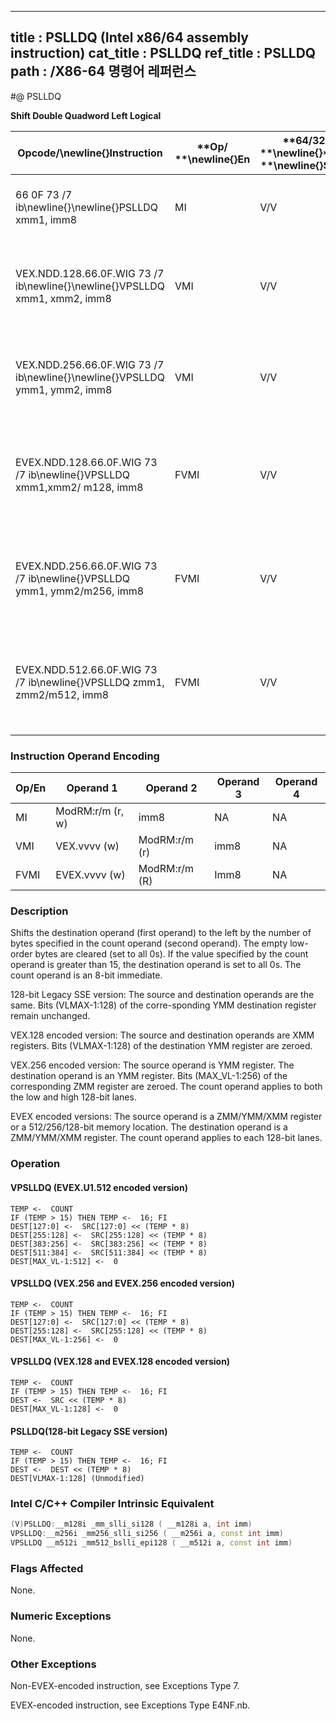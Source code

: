 ----------------------------
title : PSLLDQ (Intel x86/64 assembly instruction)
cat_title : PSLLDQ
ref_title : PSLLDQ
path : /X86-64 명령어 레퍼런스
----------------------------
#@ PSLLDQ

**Shift Double Quadword Left Logical**

|**Opcode/**\newline{}**Instruction**|**Op/ **\newline{}**En**|**64/32 bit **\newline{}**Mode **\newline{}**Support**|**CPUID **\newline{}**Feature **\newline{}**Flag**|**Description**|
|------------------------------------|------------------------|------------------------------------------------------|--------------------------------------------------|---------------|
|66 0F 73 /7 ib\newline{}\newline{}PSLLDQ xmm1, imm8 |MI|V/V|SSE2|Shift xmm1 left by imm8 bytes while shifting in 0s.|
|VEX.NDD.128.66.0F.WIG 73 /7 ib\newline{}\newline{}VPSLLDQ xmm1, xmm2, imm8|VMI|V/V|AVX|Shift xmm2 left by imm8 bytes while shifting in 0s and store result in xmm1.|
|VEX.NDD.256.66.0F.WIG 73 /7 ib\newline{}\newline{}VPSLLDQ ymm1, ymm2, imm8|VMI|V/V|AVX2|Shift ymm2 left by imm8 bytes while shifting in 0s and store result in ymm1.|
|EVEX.NDD.128.66.0F.WIG 73 /7 ib\newline{}VPSLLDQ xmm1,xmm2/ m128, imm8|FVMI|V/V|AVX512VL\newline{}AVX512BW|Shift xmm2/m128 left by imm8 bytes while shifting in 0s and store result in xmm1.|
|EVEX.NDD.256.66.0F.WIG 73 /7 ib\newline{}VPSLLDQ ymm1, ymm2/m256, imm8|FVMI|V/V|AVX512VL\newline{}AVX512BW|Shift ymm2/m256 left by imm8 bytes while shifting in 0s and store result in ymm1.|
|EVEX.NDD.512.66.0F.WIG 73 /7 ib\newline{}VPSLLDQ zmm1, zmm2/m512, imm8|FVMI|V/V|AVX512BW|Shift zmm2/m512 left by imm8 bytes while shifting in 0s and store result in zmm1.|
### Instruction Operand Encoding


|Op/En|Operand 1|Operand 2|Operand 3|Operand 4|
|-----|---------|---------|---------|---------|
|MI|ModRM:r/m (r, w)|imm8|NA|NA|
|VMI|VEX.vvvv (w)|ModRM:r/m (r)|imm8|NA|
|FVMI|EVEX.vvvv (w)|ModRM:r/m (R)|Imm8|NA|
### Description


Shifts the destination operand (first operand) to the left by the number of bytes specified in the count operand (second operand). The empty low-order bytes are cleared (set to all 0s). If the value specified by the count operand is greater than 15, the destination operand is set to all 0s. The count operand is an 8-bit immediate.

128-bit Legacy SSE version: The source and destination operands are the same. Bits (VLMAX-1:128) of the corre-sponding YMM destination register remain unchanged.

VEX.128 encoded version: The source and destination operands are XMM registers. Bits (VLMAX-1:128) of the destination YMM register are zeroed. 

VEX.256 encoded version: The source operand is YMM register. The destination operand is an YMM register. Bits (MAX_VL-1:256) of the corresponding ZMM register are zeroed. The count operand applies to both the low and high 128-bit lanes.

EVEX encoded versions: The source operand is a ZMM/YMM/XMM register or a 512/256/128-bit memory location. The destination operand is a ZMM/YMM/XMM register. The count operand applies to each 128-bit lanes.


### Operation
#### VPSLLDQ (EVEX.U1.512 encoded version)
```info-verb
TEMP <-  COUNT
IF (TEMP > 15) THEN TEMP <-  16; FI
DEST[127:0] <-  SRC[127:0] << (TEMP * 8)
DEST[255:128] <-  SRC[255:128] << (TEMP * 8)
DEST[383:256] <-  SRC[383:256] << (TEMP * 8)
DEST[511:384] <-  SRC[511:384] << (TEMP * 8)
DEST[MAX_VL-1:512] <-  0
```
#### VPSLLDQ (VEX.256 and EVEX.256 encoded version)
```info-verb
TEMP <-  COUNT
IF (TEMP > 15) THEN TEMP <-  16; FI
DEST[127:0] <-  SRC[127:0] << (TEMP * 8)
DEST[255:128] <-  SRC[255:128] << (TEMP * 8)
DEST[MAX_VL-1:256] <-  0
```
#### VPSLLDQ (VEX.128 and EVEX.128 encoded version)
```info-verb
TEMP <-  COUNT
IF (TEMP > 15) THEN TEMP <-  16; FI
DEST <-  SRC << (TEMP * 8)
DEST[MAX_VL-1:128] <-  0
```
#### PSLLDQ(128-bit Legacy SSE version)
```info-verb
TEMP <-  COUNT
IF (TEMP > 15) THEN TEMP <-  16; FI
DEST <-  DEST << (TEMP * 8)
DEST[VLMAX-1:128] (Unmodified)
```

### Intel C/C++ Compiler Intrinsic Equivalent

```cpp
(V)PSLLDQ:__m128i _mm_slli_si128 ( __m128i a, int imm)
VPSLLDQ:__m256i _mm256_slli_si256 ( __m256i a, const int imm)
VPSLLDQ __m512i _mm512_bslli_epi128 ( __m512i a, const int imm)
```
### Flags Affected


None.

### Numeric Exceptions


None.

### Other Exceptions


Non-EVEX-encoded instruction, see Exceptions Type 7. 

EVEX-encoded instruction, see Exceptions Type E4NF.nb.

